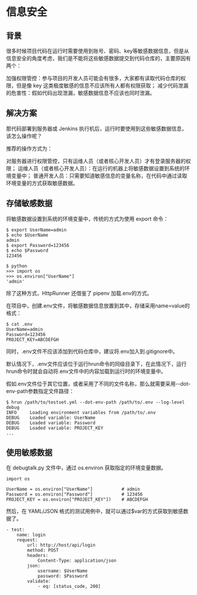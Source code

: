 # 信息安全
## 背景
很多时候项目代码在运行时需要使用到账号、密码、key等敏感数据信息，但是从信息安全的角度考虑，我们是不能将这些敏感数据提交到代码仓库的，主要原因有两个：

加强权限管控：参与项目的开发人员可能会有很多，大家都有读取代码仓库的权限，但是像 key 这类极度敏感的信息不应该所有人都有权限获取；
减少代码泄漏的危害性：假如代码出现泄漏，敏感数据信息不应该也同时泄漏。
## 解决方案
那代码部署到服务器或 Jenkins 执行机后，运行时要使用到这些敏感数据信息，该怎么操作呢？

推荐的操作方式为：

对服务器进行权限管控，只有运维人员（或者核心开发人员）才有登录服务器的权限；
运维人员（或者核心开发人员）：在运行的机器上将敏感数据设置到系统的环境变量中；
普通开发人员：只需要知道敏感信息的变量名称，在代码中通过读取环境变量的方式获取敏感数据。
## 存储敏感数据
将敏感数据设置到系统的环境变量中，传统的方式为使用 export 命令：

```
$ export UserName=admin
$ echo $UserName
admin
$ export Password=123456
$ echo $Password
123456

$ python
>>> import os
>>> os.environ["UserName"]
'admin'
```
除了这种方式，HttpRunner 还借鉴了 pipenv 加载.env的方式。

在项目中，创建.env文件，将敏感数据信息放置到其中，存储采用name=value的格式：

```
$ cat .env
UserName=admin
Password=123456
PROJECT_KEY=ABCDEFGH
```
同时，.env文件不应该添加到代码仓库中，建议将.env加入到.gitignore中。

默认情况下，.env文件应该位于运行hrun命令的同级目录下，在此情况下，运行hrun命令时就会自动将.env文件中的内容加载到运行时的环境变量中。

假如.env文件位于其它位置，或者采用了不同的文件名称，那么就需要采用--dot-env-path参数指定文件路径：

```
$ hrun /path/to/testset.yml --dot-env-path /path/to/.env --log-level debug
INFO     Loading environment variables from /path/to/.env
DEBUG    Loaded variable: UserName
DEBUG    Loaded variable: Password
DEBUG    Loaded variable: PROJECT_KEY
...
```
## 使用敏感数据
在 debugtalk.py 文件中，通过 os.environ 获取指定的环境变量数据。

```
import os

UserName = os.environ["UserName"]           # admin
Password = os.environ["Password"]           # 123456
PROJECT_KEY = os.environ["PROJECT_KEY"])    # ABCDEFGH
```
然后，在 YAML/JSON 格式的测试用例中，就可以通过$var的方式获取到敏感数据了。

```
- test:
    name: login
    request:
        url: http://host/api/login
        method: POST
        headers:
            Content-Type: application/json
        json:
            username: $UserName
            password: $Password
        validate:
            - eq: [status_code, 200]
```
